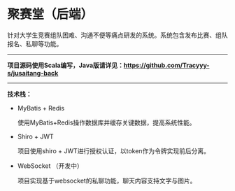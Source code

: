 # 聚赛堂（后端）

针对大学生竞赛组队困难、沟通不便等痛点研发的系统。系统包含发布比赛、组队报名、私聊等功能。

**************************

**项目源码使用Scala编写，Java版请详见：<https://github.com/Tracyyy-s/jusaitang-back>**  
**************************


**技术栈：**

- MyBatis + Redis

    使用MyBatis+Redis操作数据库并缓存关键数据，提高系统性能。

- Shiro + JWT
  
    项目使用shiro + JWT进行授权认证，以token作为令牌实现前后分离。


- WebSocket （开发中）

    项目实现基于websocket的私聊功能，聊天内容支持文字与图片。


